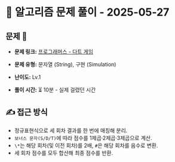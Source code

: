 # 📝 알고리즘 문제 풀이 - 2025-05-27

## 문제 📖

- **문제 링크:** [프로그래머스 - 다트 게임](https://school.programmers.co.kr/learn/courses/30/lessons/17682)

- **문제 유형:** 문자열 (String), 구현 (Simulation)

- **난이도:** Lv.1

- **풀이 시간:** ⏳ 10분 - 실제 걸렸던 시간

## ✍ 접근 방식

- 정규표현식으로 세 회차 결과를 한 번에 매칭해 분리.
- `보너스 문자(S/D/T)`에 따라 점수를 1제곱·2제곱·3제곱으로 계산.
- `\*`는 해당 회차(및 이전 회차)를 2배, `#`은 해당 회차를 음수로 변환.
- 세 회차 점수를 모두 합산해 최종 점수를 반환.
